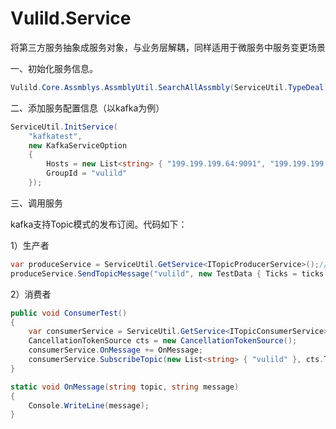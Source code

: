 # Vulild.Service
将第三方服务抽象成服务对象，与业务层解耦，同样适用于微服务中服务变更场景

一、初始化服务信息。

```c#
Vulild.Core.Assmblys.AssmblyUtil.SearchAllAssmbly(ServiceUtil.TypeDeal);
```

二、添加服务配置信息（以kafka为例）

```c#
ServiceUtil.InitService(
    "kafkatest",
    new KafkaServiceOption
    {
        Hosts = new List<string> { "199.199.199.64:9091", "199.199.199.64:9092", "199.199.199.64:9093" },
        GroupId = "vulild"
    });
```

三、调用服务

kafka支持Topic模式的发布订阅。代码如下：

1）生产者

```c#
var produceService = ServiceUtil.GetService<ITopicProducerService>();//获取生产者服务，此处依赖IQueueProducerService，不依赖具体实现。
produceService.SendTopicMessage("vulild", new TestData { Ticks = ticks });
```

2）消费者

```c#
public void ConsumerTest()
{
    var consumerService = ServiceUtil.GetService<ITopicConsumerService>();
    CancellationTokenSource cts = new CancellationTokenSource();
    consumerService.OnMessage += OnMessage;
    consumerService.SubscribeTopic(new List<string> { "vulild" }, cts.Token);
}

static void OnMessage(string topic, string message)
{
    Console.WriteLine(message);
}

```

